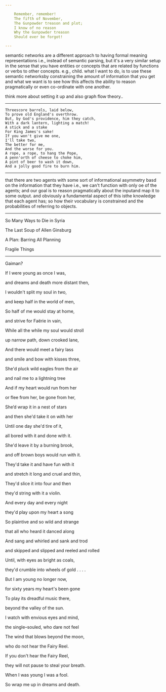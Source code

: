 ```yaml
---

    Remember, remember! 
    The fifth of November, 
    The Gunpowder treason and plot; 
    I know of no reason 
    Why the Gunpowder treason 
    Should ever be forgot! 

---
```


semantic networks are a different approach to having formal meaning representations i.e., instead of semantic parsing, but it's a very similar setup in the sense that you have entities or concepts that are related by functions or verbs to other concepts. e.g., child. what I want to do, is to use these semantic networksby constraining the amount of information that you get and what we want is to see how this affects the ability to reason pragmatically or even co-ordinate with one another.

think more about setting it up and also graph flow theory..

---

    Threescore barrels, laid below, 
    To prove old England's overthrow. 
    But, by God's providence, him they catch, 
    With a dark lantern, lighting a match! 
    A stick and a stake 
    For King James's sake! 
    If you won't give me one, 
    I'll take two, 
    The better for me, 
    And the worse for you. 
    A rope, a rope, to hang the Pope, 
    A penn'orth of cheese to choke him, 
    A pint of beer to wash it down, 
    And a jolly good fire to burn him. 

---
that there are two agents with some sort of informational asymmetry basd on the information that they have i.e., we can't function with only oe of the agents; and our goal is to reason pragmatically about the inputand map it to some output. and obviously a fundamental aspect of this isthe knowledge that each agent has; so how their vocabulary is constrained and the probabilities of referring to objects.

---

So Many Ways to Die in Syria

The Last Soup of Allen Ginsburg

A Plan: Barring All Planning

Fragile Things

---

Gaiman?

If I were young as once I was,

and dreams and death more distant then,

I wouldn't split my soul in two,

and keep half in the world of men,

So half of me would stay at home,

and strive for Faërie in vain,

While all the while my soul would stroll

up narrow path, down crooked lane,

And there would meet a fairy lass

and smile and bow with kisses three,

She'd pluck wild eagles from the air

and nail me to a lightning tree

And if my heart would run from her

or flee from her, be gone from her,

She’d wrap it in a nest of stars

and then she'd take it on with her

Until one day she'd tire of it,

all bored with it and done with it.

She'd leave it by a burning brook,

and off brown boys would run with it.

They'd take it and have fun with it

and stretch it long and cruel and thin,

They'd slice it into four and then

they'd string with it a violin.

And every day and every night

they'd play upon my heart a song

So plaintive and so wild and strange

that all who heard it danced along

And sang and whirled and sank and trod

and skipped and slipped and reeled and rolled

Until, with eyes as bright as coals,

they'd crumble into wheels of gold  . . . .

 

But I am young no longer now,

for sixty years my heart's been gone

To play its dreadful music there,

beyond the valley of the sun.

I watch with envious eyes and mind,

the single–souled, who dare not feel

The wind that blows beyond the moon,

who do not hear the Fairy Reel.

If you don't hear the Fairy Reel,

they will not pause to steal your breath.

When I was young I was a fool.

So wrap me up in dreams and death.


